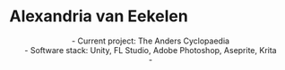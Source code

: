 # Alexandria van Eekelen

<div align="center">
  <p>
    - Current project: The Anders Cyclopaedia
    <br>
    - Software stack: Unity, FL Studio, Adobe Photoshop, Aseprite, Krita
    <br>
    - 
  </p>

</div>
<!--
**shoebby/shoebby** is a ✨ _special_ ✨ repository because its `README.md` (this file) appears on your GitHub profile.

Here are some ideas to get you started:

- 🔭 I’m currently working on ...
- 🌱 I’m currently learning ...
- 👯 I’m looking to collaborate on ...
- 🤔 I’m looking for help with ...
- 💬 Ask me about ...
- 📫 How to reach me: ...
- 😄 Pronouns: ...
- ⚡ Fun fact: ...
-->
